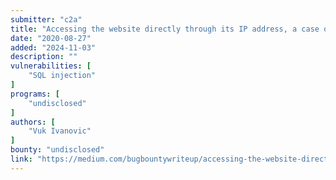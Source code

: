 ```yaml
---
submitter: "c2a"
title: "Accessing the website directly through its IP address, a case of a poorly hidden sql injection"
date: "2020-08-27"
added: "2024-11-03"
description: ""
vulnerabilities: [
    "SQL injection"
]
programs: [
    "undisclosed"
]
authors: [
    "Vuk Ivanovic"
]
bounty: "undisclosed"
link: "https://medium.com/bugbountywriteup/accessing-the-website-directly-through-its-ip-address-a-case-of-a-poorly-hidden-sql-injection-82833defbbc3"
---
```




